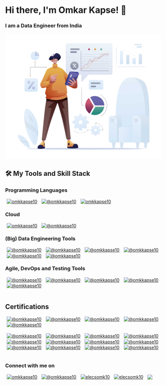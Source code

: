 <h1 align="left">Hi there, I'm Omkar Kapse! 👋</h1>
<h3 align="left">I am a Data Engineer from India</h3>

<p align="left">
  <img alt="Coding" width="600" src="https://github.com/elecsomk10/elecsomk10/blob/main/Resources/Data%20Analyst%20PNG.png">
</p>

## 🛠️ My Tools and Skill Stack

<h3 align="left">Programming Languages</h3>
<a href="#" target="blank" title="Python"><img align="center" src="https://img.shields.io/badge/Python-FFD700?style=for-the-badge&logo=python&labelColor=FFD700" alt="omkkapse10" hspace="5" /></a>
<a href="#" target="blank" title="Scala"><img align="center" src="https://img.shields.io/badge/Scala-DCDCDC?style=for-the-badge&logo=scala&labelColor=FF0000" alt="@omkkapse10" hspace="5" /></a>
<a href="#" target="blank" title="Java"><img align="center" src="https://img.shields.io/badge/java-%23ED8B00.svg?style=for-the-badge&logo=openjdk&logoColor=white" alt="omkkapse10" hspace="5" /></a>

<h3 align="left">Cloud</h3>
<a href="#" target="blank" title="Azure"><img align="center" src="https://img.shields.io/badge/azure-%230072C6.svg?style=for-the-badge&logo=microsoftazure&logoColor=white" alt="omkkapse10" hspace="5" /></a>
<a href="#" target="blank" title="AWS"><img align="center" src="https://img.shields.io/badge/AWS-%23FF9900.svg?style=for-the-badge&logo=amazon-aws&logoColor=white" alt="@omkkapse10" hspace="5" /></a>

<h3 align="left">(Big) Data Engineering Tools</h3>
<a href="#" target="blank" title="Hadoop"><img align="center" src="https://img.shields.io/badge/Apache%20Hadoop-FFFF00?style=for-the-badge&logo=apachehadoop&logoColor=black" alt="@omkkapse10" hspace="5" /></a>
<a href="#" target="blank" title="Hive"><img align="center" src="https://img.shields.io/badge/Apache%20Hive-FDEE21?style=for-the-badge&logo=apachehive&logoColor=black" alt="@omkkapse10" hspace="5" /></a>
<a href="#" target="blank" title="Spark"><img align="center" src="https://img.shields.io/badge/Apache%20Spark-%23FF6701?style=for-the-badge&logo=apachespark&logoColor=black" alt="@omkkapse10" hspace="5" /></a>
<a href="#" target="blank" title="Kafka"><img align="center" src="https://img.shields.io/badge/Apache%20Kafka-000?style=for-the-badge&logo=apachekafka" alt="@omkkapse10" hspace="5" /></a>
<a href="#" target="blank" title="Cassandra"><img align="center" src="https://img.shields.io/badge/cassandra-%231287B1.svg?style=for-the-badge&logo=apache-cassandra&logoColor=white" alt="@omkkapse10" hspace="5" /></a>
<a href="#" target="blank" title="Databricks"><img align="center" src="https://img.shields.io/badge/Databricks-FF3621?style=for-the-badge&logo=Databricks&logoColor=white" alt="@omkkapse10" hspace="5" /></a>

<h3 align="left">Agile, DevOps and Testing Tools</h3>
<a href="#" target="blank" title="Git"><img align="center" src="https://img.shields.io/badge/GIT-E44C30?style=for-the-badge&logo=git&logoColor=white" alt="@omkkapse10" hspace="5" /></a>
<a href="#" target="blank" title="Bash"><img align="center" src="https://img.shields.io/badge/Shell_Script-121011?style=for-the-badge&logo=gnu-bash&logoColor=white" alt="@omkkapse10" hspace="5" /></a>
<a href="#" target="blank" title="Linux"><img align="center" src="https://img.shields.io/badge/Linux-FCC624?style=for-the-badge&logo=linux&logoColor=black" alt="@omkkapse10" hspace="5" /></a>
<a href="#" target="blank" title="Jenkins"><img align="center" src="https://img.shields.io/badge/Jenkins-D24939?style=for-the-badge&logo=Jenkins&logoColor=white" alt="@omkkapse10" hspace="5" /></a>
<a href="#" target="blank" title="Jira"><img align="center" src="https://img.shields.io/badge/Jira-0052CC?style=for-the-badge&logo=Jira&logoColor=white" alt="@omkkapse10" hspace="5" /></a>

</br>
</br>

<h2 align="left">Certifications</h2>
<a href="https://www.credly.com/badges/c86389c2-1642-4b73-b0b0-a6bfc6b7c103" target="blank" title="Scrum Master"><img align="center" src="https://images.credly.com/size/680x680/images/a2790314-008a-4c3d-9553-f5e84eb359ba/image.png" alt="@omkkapse10" height="100" width="100" hspace="5" /></a>
<a href="https://www.credly.com/badges/6fe5a030-3911-4add-be88-ecc5c349b0ac" target="blank" title="MTA Python"><img align="center" src="https://images.credly.com/size/680x680/images/ebfba101-5b78-49b6-903a-ac9ad518fe8a/MTA-Introduction_to_Programming_Using_Python-600x600.png" alt="@omkkapse10" height="100" width="100" hspace="5" /></a>
<a href="https://www.credly.com/badges/480a0ad0-ddb1-4324-9a7f-cb563a61049a" target="blank" title="Databricks Data Engineer Associate"><img align="center" src="https://www.databricks.com/en-website-assets/static/21496937b28a579d1ffdda414ad2d572/Associate-badge-eng-2x.png" alt="@omkkapse10" height="150" width="110" hspace="5" /></a>
<a href="https://www.credly.com/badges/480a0ad0-ddb1-4324-9a7f-cb563a61049a" target="blank" title="Databricks Data Engineer Professional"><img align="center" src="https://www.databricks.com/en-website-assets/static/f07a37109350fd932d16b0ad185f42f7/Professional-badge-eng-2x.png" alt="@omkkapse10" height="150" width="110" hspace="5" /></a>
<a href="https://www.credly.com/badges/480a0ad0-ddb1-4324-9a7f-cb563a61049a" target="blank" title="Databricks Spark Developer"><img align="center" src="https://www.databricks.com/en-website-assets/static/23fd57803d1554a996abde126edec166/Specialty-badge-spark-developer-associate-2x.png" alt="@omkkapse10" height="150" width="110" hspace="5" /></a>

</br>
</br>
<a href="https://www.credly.com/badges/480a0ad0-ddb1-4324-9a7f-cb563a61049a" target="blank" title="Azure Fundamentals"><img align="center" src="https://images.credly.com/size/680x680/images/be8fcaeb-c769-4858-b567-ffaaa73ce8cf/image.png" alt="@omkkapse10" height="120" width="120" hspace="5" /></a>
<a href="https://www.credly.com/badges/9d9576aa-6c8c-4aee-a6a1-37912fc02b8a" target="blank" title="Azure Data Fundamentals"><img align="center" src="https://images.credly.com/size/680x680/images/70eb1e3f-d4de-4377-a062-b20fb29594ea/azure-data-fundamentals-600x600.png" alt="@omkkapse10" height="120" width="120" hspace="5" /></a>
<a href="https://www.credly.com/badges/480a0ad0-ddb1-4324-9a7f-cb563a61049a" target="blank" title="Azure Data Engineer"><img align="center" src="https://images.credly.com/images/61542181-0e8d-496c-a17c-3d4bf590eda1/twitter_thumb_201604_azure-data-engineer-associate-600x600.png" alt="@omkkapse10" height="120" width="120" hspace="5" /></a>
<a href="https://www.credly.com/badges/480a0ad0-ddb1-4324-9a7f-cb563a61049a" target="blank" title="Azure Developer"><img align="center" src="https://www.flexmind.co/wp-content/uploads/2020/12/azure-developer-associate-600x600-1.png" alt="@omkkapse10" height="120" width="120" hspace="5" /></a>
<a href="https://www.credly.com/badges/480a0ad0-ddb1-4324-9a7f-cb563a61049a" target="blank" title="Azure DevOps Engineer"><img align="center" src="https://images.credly.com/images/c3ab66f8-5d59-4afa-a6c2-0ba30a1989ca/CERT-Expert-DevOps-Engineer-600x600.png" alt="@omkkapse10" height="120" width="120" hspace="5" /></a>
<a href="https://www.credly.com/badges/480a0ad0-ddb1-4324-9a7f-cb563a61049a" target="blank" title="Azure Administrator"><img align="center" src="https://images.credly.com/size/680x680/images/f39519e4-fc12-4296-9a20-28d0a3755171/azure-administrator-associate.png" alt="@omkkapse10" height="120" width="120" hspace="5" /></a>
<a href="https://www.credly.com/badges/480a0ad0-ddb1-4324-9a7f-cb563a61049a" target="blank" title="Azure Security Engineer"><img align="center" src="https://images.credly.com/size/680x680/images/1ad16b6f-2c71-4a2e-ae74-ec69c4766039/azure-security-engineer-associate600x600.png" alt="@omkkapse10" height="120" width="120" hspace="5" /></a>
<a href="https://www.credly.com/badges/480a0ad0-ddb1-4324-9a7f-cb563a61049a" target="blank" title="Azure Solution Architect"><img align="center" src="https://images.credly.com/images/987adb7e-49be-4e24-b67e-55986bd3fe66/twitter_thumb_201604_azure-solutions-architect-expert-600x600.png" alt="@omkkapse10" height="120" width="120" hspace="5" /></a>
<a href="https://www.credly.com/badges/480a0ad0-ddb1-4324-9a7f-cb563a61049a" target="blank" title="Azure Database Administrator"><img align="center" src="https://images.credly.com/size/680x680/images/edc0b0d8-55ec-4dfe-9353-22c1bc4e07e8/azure-database-administrator-associate-600x600.png" alt="@omkkapse10" height="120" width="120" hspace="5" /></a>
<a href="https://www.credly.com/badges/480a0ad0-ddb1-4324-9a7f-cb563a61049a" target="blank" title="Azure Data Scientist"><img align="center" src="https://images.credly.com/images/5c8fca38-b0d2-49e5-9ad2-f3f8e79b327f/twitter_thumb_201604_azure-data-scientist-associate-600x600.png" alt="@omkkapse10" height="120" width="120" hspace="5" /></a>
<a href="https://www.credly.com/badges/480a0ad0-ddb1-4324-9a7f-cb563a61049a" target="blank" title="Azure AI Fundamentals"><img align="center" src="https://images.credly.com/images/4136ced8-75d5-4afb-8677-40b6236e2672/azure-ai-fundamentals-600x600.png" alt="@omkkapse10" height="120" width="120" hspace="5" /></a>
<a href="https://www.credly.com/badges/480a0ad0-ddb1-4324-9a7f-cb563a61049a" target="blank" title="Azure AI Engineer"><img align="center" src="https://images.credly.com/images/61f56aa4-16fd-403c-90bc-1d90dba1fa99/image.png" alt="@omkkapse10" height="120" width="120" hspace="5" /></a>

</br>
</br>

<h3 align="left">Connect with me on</h3>
<p align="left"> 
<a href="https://linkedin.com/in/omkkapse10" target="blank" title="Linkedin"><img align="center" src="https://img.shields.io/badge/LinkedIn-0077B5?style=for-the-badge&logo=linkedin&logoColor=white" alt="omkkapse10" hspace="5" /></a>
<a href="https://www.youtube.com/@omkkapse10" target="blank" title="Youtube"><img align="center" src="https://img.shields.io/badge/YouTube-FF0000?style=for-the-badge&logo=youtube&logoColor=white" alt="@omkkapse10" hspace="5" /></a>
<a href="https://www.codechef.com/users/elecsomk10" target="blank" title="Codechef"><img align="center" src="https://img.shields.io/badge/-CodeChef-5B4638?style=for-the-badge&logo=CodeChef&logoColor=white" alt="elecsomk10" hspace="5" /></a>
<a href="https://www.hackerrank.com/elecsomk10" target="blank" title="HackerRank"><img align="center" src="https://img.shields.io/badge/-Hackerrank-2EC866?style=for-the-badge&logo=HackerRank&logoColor=white" alt="elecsomk10" hspace="5" /></a>
<a href="https://o5wald.github.io/" target="blank" title="Blogs"><img align="center" src="https://img.shields.io/badge/website-000000?style=for-the-badge&logo=About.me&logoColor=white" hspace="5" /></a>
</p>


